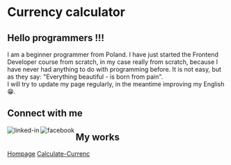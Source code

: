 # Currency calculator
## Hello programmers !!!
I am a beginner programmer from Poland. I have just started the Frontend Developer course from scratch, in my case really from scratch, because I have never had anything to do with programming before.
It is not easy, but as they say: "Everything beautiful - is born from pain". <br>I will try to update my page regularly, in the meantime improving my English 😁.<br>

## Connect with me <br> 
[<img align="left" alt="linked-in" src="https://img.shields.io/badge/linkedin-%230077B5.svg?&style=for-the-badge&logo=linkedin&logoColor=white" />](https://www.linkedin.com/in/grzegorz-nowicki-614bb1230/) 
[<img align="left" alt="facebook" src="https://img.shields.io/badge/facebook-%231877F2.svg?&style=for-the-badge&logo=facebook&logoColor=white" />](https://www.facebook.com/)
## My works
[Hompage](https://nowicki-g.github.io/homepage/)
[Calculate-Currenc](https://nowicki-g.github.io/Calculate-Currency/)
